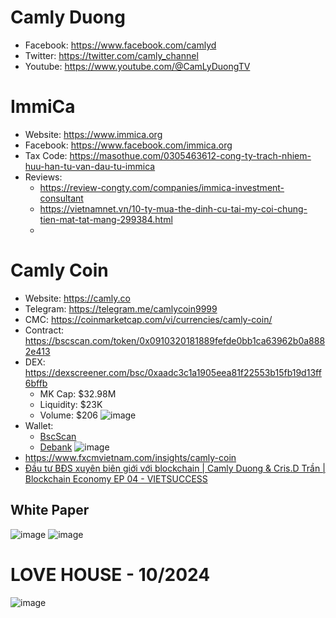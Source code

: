 # Camly Duong
- Facebook: https://www.facebook.com/camlyd
- Twitter: https://twitter.com/camly_channel
- Youtube: https://www.youtube.com/@CamLyDuongTV

# ImmiCa
- Website: https://www.immica.org
- Facebook: https://www.facebook.com/immica.org
- Tax Code: https://masothue.com/0305463612-cong-ty-trach-nhiem-huu-han-tu-van-dau-tu-immica
- Reviews:
  - https://review-congty.com/companies/immica-investment-consultant
  - https://vietnamnet.vn/10-ty-mua-the-dinh-cu-tai-my-coi-chung-tien-mat-tat-mang-299384.html
  - 


# Camly Coin
- Website: https://camly.co
- Telegram: https://telegram.me/camlycoin9999
- CMC: https://coinmarketcap.com/vi/currencies/camly-coin/
- Contract: https://bscscan.com/token/0x0910320181889fefde0bb1ca63962b0a8882e413
- DEX: https://dexscreener.com/bsc/0xaadc3c1a1905eea81f22553b15fb19d13ff6bffb
  - MK Cap: $32.98M
  - Liquidity: $23K
  - Volume: $206
![image](https://github.com/user-attachments/assets/5c4dedb5-456c-4e91-a35b-2724be953939)
- Wallet:
  - [BscScan](https://bscscan.com/address/0x7833411b2e793054ef5967a6b1acba37911b6680)
  - [Debank](https://debank.com/profile/0x7833411b2e793054ef5967a6b1acba37911b6680)
![image](https://github.com/user-attachments/assets/646d021f-2687-488f-94f4-33985126da97)
- https://www.fxcmvietnam.com/insights/camly-coin
- [Đầu tư BĐS xuyên biên giới với blockchain | Camly Duong & Cris.D Trần | Blockchain Economy EP 04 - VIETSUCCESS](https://www.youtube.com/watch?v=vURA8l6r6a4)

## White Paper
![image](https://github.com/user-attachments/assets/da5aa67d-d4c3-4b64-8f8e-095bad194df1)
![image](https://github.com/user-attachments/assets/dde990ec-6bbd-41d1-be71-d60c00d44c27)

# LOVE HOUSE - 10/2024
![image](https://github.com/user-attachments/assets/59409664-79ee-4dbc-b0b6-107974498ccc)
